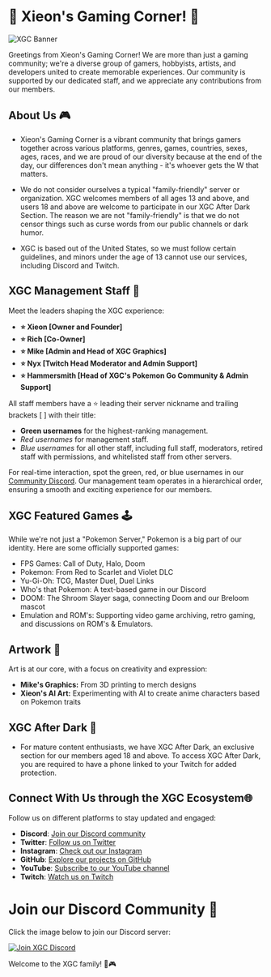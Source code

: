 #  👾 Xieon's Gaming Corner! 👾

![XGC Banner](https://avatars.githubusercontent.com/u/150181405?s=200&v=4) <!-- Replace with an actual banner image -->

Greetings from Xieon's Gaming Corner! We are more than just a gaming community; we're a diverse group of gamers, hobbyists, artists, and developers united to create memorable experiences. Our community is supported by our dedicated staff, and we appreciate any contributions from our members.
## About Us 🎮

* Xieon's Gaming Corner is a vibrant community that brings gamers together across various platforms, genres, games, countries, sexes, ages, races, and we are proud of our diversity because at the end of the day, our differences don't mean anything - it's whoever gets the W that matters.

* We do not consider ourselves a typical "family-friendly" server or organization. XGC welcomes members of all ages 13 and above, and users 18 and above are welcome to participate in our XGC After Dark Section. The reason we are not "family-friendly" is that we do not censor things such as curse words from our public channels or dark humor.

* XGC is based out of the United States, so we must follow certain guidelines, and minors under the age of 13 cannot use our services, including Discord and Twitch.

## XGC Management Staff 👥

Meet the leaders shaping the XGC experience:

* **⭐ Xieon [Owner and Founder]**
* **⭐ Rich [Co-Owner]**
* **⭐ Mike [Admin and Head of XGC Graphics]**
* **⭐ Nyx [Twitch Head Moderator and Admin Support]**
* **⭐ Hammersmith [Head of XGC's Pokemon Go Community & Admin Support]**

All staff members have a ⭐ leading their server nickname and trailing brackets [ ] with their title:

* **Green usernames** for the highest-ranking management.
* *Red usernames* for management staff.
* _Blue usernames_ for all other staff, including full staff, moderators, retired staff with permissions, and whitelisted staff from other servers.

For real-time interaction, spot the green, red, or blue usernames in our [Community Discord](https://discord.gg/xieon). Our management team operates in a hierarchical order, ensuring a smooth and exciting experience for our members.
## XGC Featured Games 🕹️

While we're not just a "Pokemon Server," Pokemon is a big part of our identity. Here are some officially supported games:

* FPS Games: Call of Duty, Halo, Doom
* Pokemon: From Red to Scarlet and Violet DLC
* Yu-Gi-Oh: TCG, Master Duel, Duel Links
* Who's that Pokemon: A text-based game in our Discord
* DOOM: The Shroom Slayer saga, connecting Doom and our Breloom mascot
* Emulation and ROM's: Supporting video game archiving, retro gaming, and discussions on ROM's & Emulators.

## Artwork 🎨

Art is at our core, with a focus on creativity and expression:

* **Mike's Graphics:** From 3D printing to merch designs
* **Xieon's AI Art:** Experimenting with AI to create anime characters based on Pokemon traits

## XGC After Dark 🔞

* For mature content enthusiasts, we have XGC After Dark, an exclusive section for our members aged 18 and above. To access XGC After Dark, you are required to have a phone linked to your Twitch for added protection.

## Connect With Us through the XGC Ecosystem🌐

Follow us on different platforms to stay updated and engaged:

- **Discord**: [Join our Discord community](https://discord.gg/xieon)
- **Twitter**: [Follow us on Twitter](https://twitter.com/XieonGaming)
- **Instagram**: [Check out our Instagram](#)
- **GitHub**: [Explore our projects on GitHub](https://github.com/Xieons-Gaming-Corner)
- **YouTube**: [Subscribe to our YouTube channel](http://yt.xieon.co)
- **Twitch**: [Watch us on Twitch](http://twitch.xieon.co)


# Join our Discord Community 🚀
Click the image below to join our Discord server:

[![Join XGC Discord](https://avatars.githubusercontent.com/u/150181405?s=200&v=4)](https://discord.gg/xieon)

Welcome to the XGC family! 🚀🎮
